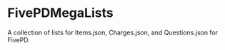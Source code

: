 # FivePDMegaLists
A collection of lists for Items.json, Charges.json, and Questions.json for FivePD. 
